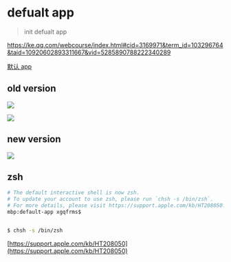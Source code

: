 # defualt app

> init defualt app

https://ke.qq.com/webcourse/index.html#cid=3169971&term_id=103296764&taid=10920602893311667&vid=5285890788222340289

[默认 app](https://ke.qq.com/webcourse/index.html#cid=3169971&term_id=103296764&taid=10920602893311667&vid=5285890788222340289)

## old version

![](https://img2020.cnblogs.com/blog/740516/202102/740516-20210214213958137-1858343744.png)

![](https://img2020.cnblogs.com/blog/740516/202102/740516-20210214213808921-322693765.png)

## new version

![](https://img2020.cnblogs.com/blog/740516/202102/740516-20210214214110358-958407365.png)

## zsh

```sh
# The default interactive shell is now zsh.
# To update your account to use zsh, please run `chsh -s /bin/zsh`.
# For more details, please visit https://support.apple.com/kb/HT208050.
mbp:default-app xgqfrms$


$ chsh -s /bin/zsh

```

[https://support.apple.com/kb/HT208050](https://support.apple.com/kb/HT208050)